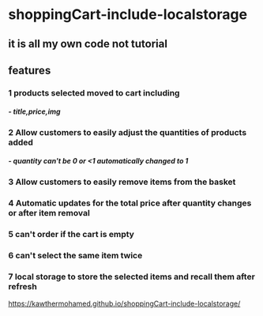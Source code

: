 # shoppingCart-include-localstorage
## it is all my own code not tutorial
## features
### 1 products selected moved to cart including
##### - title,price,img
### 2 Allow customers to easily adjust the quantities of products added
##### - quantity can't be 0 or <1 automatically changed to 1
### 3 Allow customers to easily remove items from the basket
### 4 Automatic updates for the total price after quantity changes or after item removal
### 5 can't order if the cart is empty
### 6 can't select the same item twice 
### 7 local storage to store the selected items and recall them after refresh
<https://kawthermohamed.github.io/shoppingCart-include-localstorage/>
